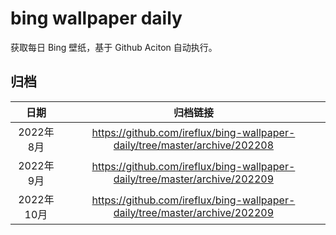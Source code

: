 # bing wallpaper daily

获取每日 Bing 壁纸，基于 Github Aciton 自动执行。

## 归档

| 日期 | 归档链接 |
|:---:|:---:|
| 2022年8月 | https://github.com/ireflux/bing-wallpaper-daily/tree/master/archive/202208 |
| 2022年9月 | https://github.com/ireflux/bing-wallpaper-daily/tree/master/archive/202209 |
| 2022年10月 | https://github.com/ireflux/bing-wallpaper-daily/tree/master/archive/202209 |
